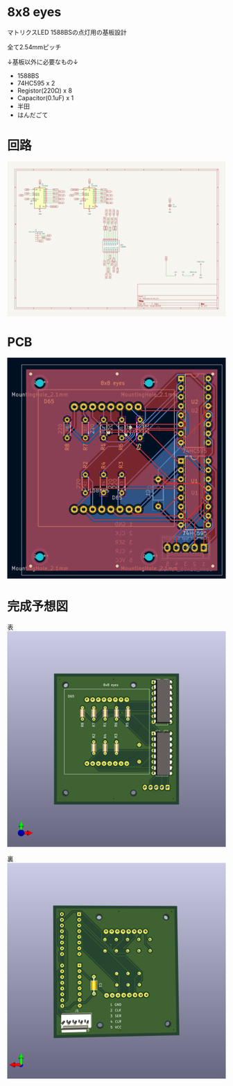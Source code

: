 # 8x8 eyes

マトリクスLED 1588BSの点灯用の基板設計

全て2.54mmピッチ

↓基板以外に必要なもの↓

* 1588BS
* 74HC595 x 2
* Registor(220Ω) x 8
* Capacitor(0.1uF) x 1
* 半田
* はんだごて

# 回路

![](image/schematic.png)

# PCB

![](image/pcb.png)

# 完成予想図

表
![](image/8x8_eyes.png)

裏
![](image/8x8_eyes_2.png)